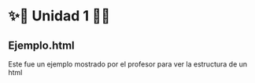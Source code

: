 # ✨🌟 Unidad 1 🌟✨
## Ejemplo.html
Este fue un ejemplo mostrado por el profesor para ver la estructura de un html
